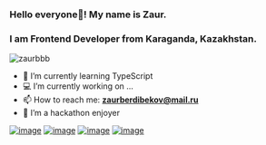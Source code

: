 ### Hello everyone👋! My name is Zaur.
### I am Frontend Developer from Karaganda, Kazakhstan.

<p> <img src="https://komarev.com/ghpvc/?username=zaurbbb&label=Profile%20views&color=0e75b6&style=flat" alt="zaurbbb" /> </p>

- 🌱 I’m currently learning TypeScript
- 💻 I’m currently working on ...
- 📫 How to reach me: **zaurberdibekov@mail.ru**
- 🧿 I’m a hackathon enjoyer

[![image](https://img.shields.io/badge/YouTube-FF0000?style=for-the-badge&logo=youtube&logoColor=white)](https://www.youtube.com/channel/UCXfA0-kwlGW_qXF-bkIVEug)
[![image](https://img.shields.io/badge/GitLab-330F63?style=for-the-badge&logo=gitlab&logoColor=white)](https://gitlab.com/zaurbbb)
[![image](https://img.shields.io/badge/-LeetCode-FFA116?style=for-the-badge&logo=LeetCode&logoColor=black)](https://leetcode.com/zaurbbb/)
[![image](https://img.shields.io/badge/LinkedIn-0077B5?style=for-the-badge&logo=linkedin&logoColor=white)](https://www.linkedin.com/in/zaur-berdibekov-b0b921235/)
